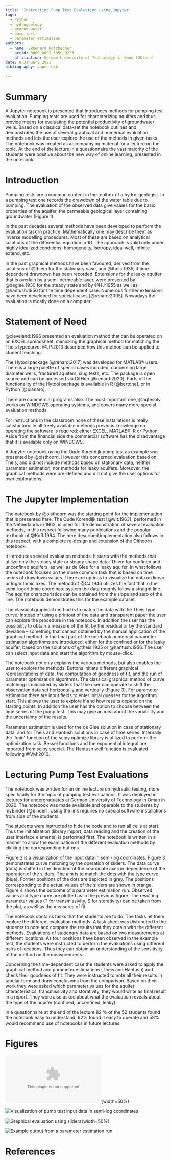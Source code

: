 ```yaml
---
title: 'Instructing Pump Test Evaluation using Jupyter'
tags:
  - Python
  - hydrogeology
  - ground water
  - pump test
  - parameter estimation
authors:
  - name: Ekkehard Holzbecher
    orcid: 0000-0002-1350-9223
    affiliation: German University of Technology in Oman (GUtech)
date: 8 January 2021
bibliography: paper.bib

---
```


# Summary

A Jupyter notebook is presented that introduces methods for pumping test evaluation. Pumping tests are used for characterizing aquifers and thus provide means for evaluating the potential productivity of groundwater wells. Based on a classical data-set the notebook outlines and demonstrates the use of several graphical and numerical evaluation methods and lets the user explore the use of the methods in given tasks. The notebook was created as accompanying material for a lecture on the topic. At the end of the lecture in a questionnaire the vast majority of the students were positive about the new way of online learning, presented in the notebook. 

# Introduction

Pumping tests are a common content in the toolbox of a hydro-geologist. In a pumping test one records the drawdown of the water table due to pumping. The evaluation of the observed data give values for the basic properties of the aquifer, the permeable geological layer containing groundwater (Figure 1). 

In the past decades several methods have been developed to perform the evaluation task in practice. Mathematically one may describe them as inverse modelling procedures. Most of these are based on analytical solutions of the differential equation in 1D. The approach is valid only under highly idealized conditions: homogeneity, isotropy, ideal well, infinite extend, etc.

In the past graphical methods have been favoured, derived from the solutions of @thiem for the stationary case, and @theis:1935, if time-dependent drawdown has been recorded. Extensions for the leaky aquifer that is overlain by a semi-permeable layer, were presented by @deglee:1930 for the steady state and by @HJ:1955 as well as @hantush:1956 for the time dependent case. Numerous further extensions have been developed for special cases [@renard:2005]. Nowadays the evaluation is mostly done on a computer. 

# Statement of Need

@cleveland:1996 presented an evaluation method that can be operated on an EXCEL spreadsheet, mimicking the graphical method for matching the Theis typecurve. @LP:2013 described how this method can be applied to student teaching. 

The Hytool package [@renard:2017] was developed for MATLAB® users. There is a large palette of special cases included, concerning large diameter wells, fractured aquifers, slug tests, etc. The package is open source and can be accessed via GitHub [@renard:2020]. Parts of the functionality of the Hytool package is available in R [@bertone], or in Python [@pianaro]. 

There are commercial programs also. The most important one, @aqtesolv works on WINDOWS operating systems, and covers many more special evaluation methods.

For instructions in the classroom none of these installations is really satisfactory. In all freely available methods previous knowledge on operating the software is required: either EXCEL, MATLAB®, R or Python. Aside from the financial side the commercial software has the disadvantage that it is available only on WINDOWS. 
    
A Jupyter notebook using the Oude Korendijk pump test as example was presented by @olsthoorn. However this concerned evaluation based on Theis, and did not include methods based on stationary data, neither parameter estimation, nor methods for leaky aquifers. Moreover, the graphical methods were pre-defined and did not give the user options for own explorations. 

# The Jupyter Implementation

The notebook by @olsthoorn was the starting point for the implementation that is presented here. The Oude Korendijk test [@wit:1963], performed in the Netherlands in 1962, is used for the demonstration of several evaluation methods, in this respect following many publications and the popular textbook of @KdR:1994. The here described implementation also follows in this respect, with a complete re-design and extension of the Olthoorn notebook.

It introduces several evaluation methods. It starts with the methods that utilize only the steady state or steady shape data: Thiem for confined and unconfined aquifers, as well as de Glee for a leaky aquifer. In what follows the notebook focuses on the more common task that is based on time series of drawdown values. There are options to visualize the data on linear or logarithmic axes. The method of @CJ:1946 utilizes the fact that in the semi-logarithmic coordinate system the data roughly follow a straight line. The aquifer characteristics can be obtained from the slope and zero of the line. The notebook demonstrates this for the example dataset.         

The classical graphical method is to match the data with the Theis type curve. Instead of using a printout of the data and transparent paper the user can explore the procedure in the notebook. In addition the user has the possibility to obtain a measure of the fit, by the residual or by the standard deviation – something that cannot obtained by the manual application of the graphical method. In the final part of the notebook numerical parameter estimation algorithms are introduced, either for the confined or for the leaky aquifer, based on the solutions of @theis:1935 or @hantush:1956. The user can select input data and start the algorithm by mouse-click.

The notebook not only explains the various methods, but also enables the user to explore the methods. Buttons initiate different graphical representations of data, the computation of goodness of fit, and the run of parameter optimization algorithms. The classical graphical method of curve matching is mimicked by sliders that the user can operate to shift the observation data set horizontally and vertically (Figure 3). For parameter estimation there are input fields to enter initial guesses for the algorithm start. This allows the user to explore if and how results depend on the starting points. In addition the user has the option to choose between the time series of the pump test. This may give an idea about the variability and the uncertainty of the results. 

Parameter estimation is used for the de Glee solution in case of stationary data, and for Theis and Hantush solutions in case of time series. Internally the ’fmin’-function of the scipy.optimize library is utilized to perform the optimization task. Bessel functions and the exponential integral are imported from scipy.special. The Hantush well function is evaluated following @VM:2010.

# Lecturing Pump Test Evaluations

The notebook was written for an online lecture on hydraulic testing, more specifically for the topic of pumping test evaluations. It was deployed in lectures for undergraduates at German University of Technology in Oman in 2020. The notebook was made available and operable to the students by myBinder [@binder]. Using the link requires no special software installations from side of the students.

The students were instructed to hide the code and to run all cells at start. Thus the initialization (library import, data reading and the creation of the user interface elements) is performed first. The notebook is written in a manner to allow the examination of the different evaluation methods by clicking the corresponding buttons.
 
Figure 2 is a visualization of the input data in semi-log coordinates. Figure 3 demonstrates curve matching by the operation of sliders. The data curve (dots) is shifted in the direction of the coordinate axes in dependence of the operation of the sliders. The aim is to match the dots with the type curve (blue). Former positions of the dots are depicted in grey. The positions corresponding to the actual values of the sliders are shown in orange.  Figure 4 shows the outcome of a parameter estimation run. Observed values and type curve are plotted as in the previous figure. The resulting parameter values (T for transmissivity, S for storativity) can be taken from the plot, as well as the measures of fit.  

The notebook contains tasks that the students are to do.  The tasks let them explore the different evaluation methods.  A task sheet was distributed to the students to note and compare the results that they obtain with the different methods. Evaluations of stationary data are based on two measurements at different locations.  As four positions have been observed in the example test, the students were instructed to perform the evaluations using different pairs of locations. Thus they can obtain an understanding of the sensitivity of the method on the measurements. 

Concerning the time-dependent case the students were asked to apply the graphical method and parameter estimations (Theis and Hantush) and check their goodness of fit. They were instructed to note all their results in tabular form and draw conclusions from the comparison. Based on their work they were asked which parameter values for the aquifer characteristics, transmissivity and storativity, they would write as final result in a report. They were also asked about what the evaluation reveals about the type of the aquifer (confined, unconfined, leaky). 

In a questionnaire at the end of the lecture 82 % of the 52 students found the notebook easy to understand, 92% found it easy to operate and 58% would recommend use of notebooks in future lectures.

# Figures

![Sketch of pump test set-up](Figure1.eps){width=50%} 

![Visualization of pump test input data in semi-log coordinates](Figure2.png) 

![Graphical evaluation using sliders](Figure3.png){width=50%}

![Example output from a parameter estimation run](Figure4.png)

# References